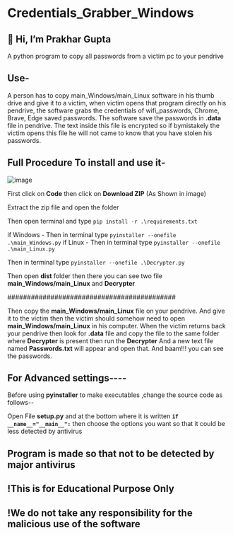 # Credentials_Grabber_Windows

## 👋 Hi, I’m Prakhar Gupta

A python program to copy all passwords from a victim pc to your pendrive

## Use-

A person has to copy main_Windows/main_Linux software in his thumb drive and give it to a victim, when victim opens that program directly on his pendrive, the software grabs the credentials of wifi_passwords, Chrome, Brave, Edge saved passwords. The software save the passwords in **.data** file in pendrive.
The text inside this file is encrypted so if bymistakely the victim opens this file he will not came to know that you have stolen his passwords.

## Full Procedure To install and use it-

![image](https://user-images.githubusercontent.com/95362168/163830918-ad041dd5-a604-457e-be7a-706db270f20e.png)

First click on **Code** then click on **Download ZIP** (As Shown in image)

Extract the zip file and open the folder

Then open terminal and type ```pip install -r .\requirements.txt```

if Windows - Then in terminal type ```pyinstaller --onefile .\main_Windows.py```
if Linux - Then in terminal type ```pyinstaller --onefile .\main_Linux.py```

Then in terminal type ```pyinstaller --onefile .\Decrypter.py```

Then open **dist** folder then there you can see two file **main_Windows/main_Linux** and **Decrypter**

###########################################

Then copy the **main_Windows/main_Linux** file on your pendrive. And give it to the victim then the victim should somehow need to open **main_Windows/main_Linux** in his computer.
When the victim returns back your pendrive then look for **.data** file and copy the file to the same folder where **Decrypter** is present then run the **Decrypter**
And a new text file named **Passwords.txt** will appear and open that.
And baam!!! you can see the passwords.

## For Advanced settings----

Before using **pyinstaller** to make executables ,change the source code as follows--

Open File **setup.py** and at the bottom where it is written **```if __name__="__main__":```**  then choose the options you want so that it could be less detected by antivirus

## Program is made so that not to be detected by major antivirus

## !This is for Educational Purpose Only

## !We do not take any responsibility for the malicious use of the software
